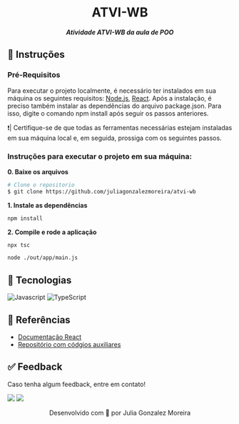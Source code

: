 <h1 align="center">
 ATVI-WB
</h1>

<p align="center">
	<b><i>
Atividade ATVI-WB da aula de POO
  </i></b>
</p>

## 📍 Instruções 

### Pré-Requisitos
Para executar o projeto localmente, é necessário ter instalados em sua máquina os seguintes requisitos: [Node.js](https://nodejs.org/en), [React](https://react.dev/). Após a instalação, é preciso também instalar as dependências do arquivo package.json. Para isso, digite o comando npm install após seguir os passos anteriores.

❗️| Certifique-se de que todas as ferramentas necessárias estejam instaladas em sua máquina local e, em seguida, prossiga com os seguintes passos. <br>

### Instruções para executar o projeto em sua máquina:

**0. Baixe os arquivos**

```bash
# Clone o repositorio
$ git clone https://github.com/juliagonzalezmoreira/atvi-wb
```

**1. Instale as dependências**

```bash
npm install
```

**2. Compile e rode a aplicação**

```bash
npx tsc
```
```bash
node ./out/app/main.js   
````

## 🔧 Tecnologias
![Javascript](https://img.shields.io/badge/JavaScript-F7DF1E?style=for-the-badge&logo=javascript&logoColor=black)
![TypeScript](https://img.shields.io/badge/TypeScript-007ACC?style=for-the-badge&logo=typescript&logoColor=white)  

  
## 🔗 Referências
- [Documentação React](https://react.dev/)
- [Repositório com códgios auxiliares](https://github.com/gerson-pn/atvi-wb-typescript)

  
## ✅ Feedback

Caso tenha algum feedback, entre em contato!

<a href = "mailto:juliagonzalezmoreira@gmail.com"><img src="https://img.shields.io/badge/Gmail-D14836?style=for-the-badge&logo=gmail&logoColor=white"></a> 
<a href="https://www.linkedin.com/in/julia-gonzalez-moreira/" target="_blank"><img src="https://img.shields.io/badge/-LinkedIn-%230077B5?style=for-the-badge&logo=linkedin&logoColor=white" target="_blank"></a>

<p align="center"> Desenvolvido com 💜 por Julia Gonzalez Moreira </p>
